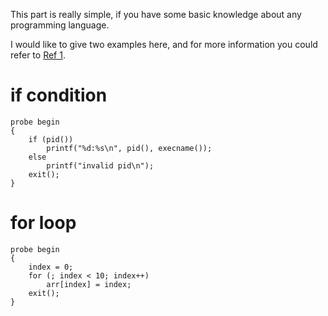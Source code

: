 This part is really simple, if you have some basic knowledge about any
programming language.

I would like to give two examples here, and for more information you could
refer to [Ref 1][1].

# if condition

```
probe begin
{ 
	if (pid())
		printf("%d:%s\n", pid(), execname());
	else
		printf("invalid pid\n");
	exit();
}
```

# for loop

```
probe begin
{ 
	index = 0;
	for (; index < 10; index++)
		arr[index] = index;
	exit();
}
```

[1]: https://sourceware.org/systemtap/man/stap.1.html
